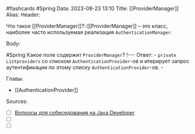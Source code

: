 #flashcards #Spring 
Data: 2023-08-23 13:10
Title: [[ProviderManager]]
Alias:
Header:

Что такое [[ProviderManager]]?::[[ProviderManager]] – это класс, наиболее часто используемая реализация `AuthenticationManager`.
<!--SR:!2023-11-03,10,270-->



Body:

#Spring 
Какое поле содержит `ProviderManager`?
!---
Ответ:
	- `private Listproviders` со списком `AuthenticationProvider`-ов и итерирует запрос аутентификации по этому списку `AuthenticationProvider`-ов.
	- 
<!--SR:!2023-11-03,10,190-->




Главы:
- [[AuthenticationProvider]]


Sources:
- [ ] [Вопросы для собеседования на Java Developer](https://github.com/enhorse/java-interview/blob/master/README.md#%D0%9E%D0%9E%D0%9F)
- [ ] []()
- [ ] []()
